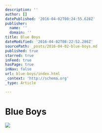 ```yaml
---
description: ''
author: []
datePublished: '2016-04-02T08:24:55.628Z'
publisher:
  name: ''
  domain: ''
title: Blue Boys
dateModified: '2016-04-02T08:22:52.286Z'
sourcePath: _posts/2016-04-02-blue-boys.md
published: true
starred: true
inFeed: true
hasPage: true
inNav: false
url: blue-boys/index.html
_context: 'http://schema.org'
_type: Article

---
```

# Blue Boys
![](https://the-grid-user-content.s3-us-west-2.amazonaws.com/483f6f86-9181-43d4-af4c-029e0c607dab.png)